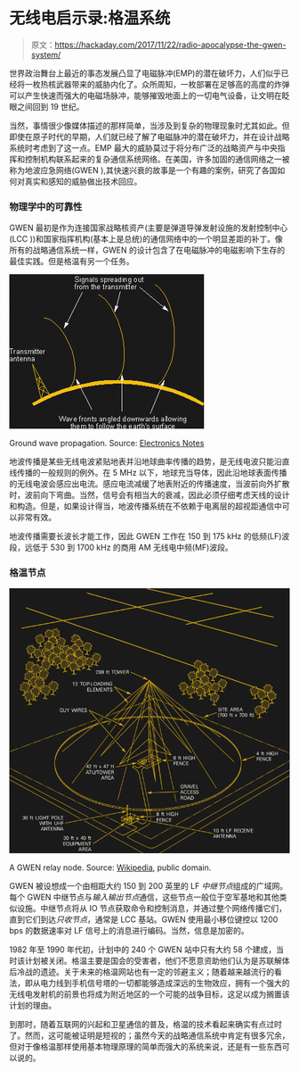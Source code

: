 # 无线电启示录:格温系统

> 原文：<https://hackaday.com/2017/11/22/radio-apocalypse-the-gwen-system/>

世界政治舞台上最近的事态发展凸显了电磁脉冲(EMP)的潜在破坏力，人们似乎已经将一枚热核武器带来的威胁内化了。众所周知，一枚部署在足够高的高度的炸弹可以产生快速而强大的电磁场脉冲，能够摧毁地面上的一切电气设备，让文明在眨眼之间回到 19 世纪。

当然，事情很少像媒体描述的那样简单，当涉及到复杂的物理现象时尤其如此。但即使在原子时代的早期，人们就已经了解了电磁脉冲的潜在破坏力，并在设计战略系统时考虑到了这一点。EMP 最大的威胁莫过于将分布广泛的战略资产与中央指挥和控制机构联系起来的复杂通信系统网络。在美国，许多加固的通信网络之一被称为地波应急网络(GWEN ),其快速兴衰的故事是一个有趣的案例，研究了各国如何对真实和感知的威胁做出技术回应。

### 物理学中的可靠性

GWEN 最初是作为连接国家战略核资产(主要是弹道导弹发射设施的发射控制中心(LCC ))和国家指挥机构(基本上是总统)的通信网络中的一个明显差距的补丁。像所有的战略通信系统一样，GWEN 的设计包含了在电磁脉冲的电磁影响下生存的最佳实践。但是格温有另一个任务。

![](img/1681af3928581fc95448e405dc4bab87.png)

Ground wave propagation. Source: [Electronics Notes](https://www.electronics-notes.com/articles/antennas-propagation/ground-wave/basics-tutorial.php)

地波传播是某些无线电波紧贴地表并沿地球曲率传播的趋势，是无线电波只能沿直线传播的一般规则的例外。在 5 MHz 以下，地球充当导体，因此沿地球表面传播的无线电波会感应出电流。感应电流减缓了地表附近的传播速度，当波前向外扩散时，波前向下弯曲。当然，信号会有相当大的衰减，因此必须仔细考虑天线的设计和构造。但是，如果设计得当，地波传播系统在不依赖于电离层的超视距通信中可以非常有效。

地波传播需要长波长才能工作，因此 GWEN 工作在 150 到 175 kHz 的低频(LF)波段，远低于 530 到 1700 kHz 的商用 AM 无线电中频(MF)波段。

### 格温节点

[![](img/04e6b6e1fb45cfcc8b9c36012b37f5d1.png)](https://hackaday.com/wp-content/uploads/2017/11/typical_gwen_relay_node-themed.jpg)

A GWEN relay node. Source: [Wikipedia](https://en.wikipedia.org/wiki/AN/URC-117_Ground_Wave_Emergency_Network), public domain.

GWEN 被设想成一个由相距大约 150 到 200 英里的 LF *中继节点*组成的广域网。每个 GWEN 中继节点与*输入输出节点*通信，这些节点一般位于空军基地和其他类似设施。中继节点将从 IO 节点获取命令和控制消息，并通过整个网络传播它们，直到它们到达*只收节点*，通常是 LCC 基站。GWEN 使用最小移位键控以 1200 bps 的数据速率对 LF 信号上的消息进行编码。当然，信息是加密的。

1982 年至 1990 年代初，计划中的 240 个 GWEN 站中只有大约 58 个建成，当时该计划被关闭。格温主要是国会的受害者，他们不愿意资助他们认为是苏联解体后冷战的遗迹。关于未来的格温网站也有一定的邻避主义；随着越来越流行的看法，即从电力线到手机信号塔的一切都能够造成深远的生物效应，拥有一个强大的无线电发射机的前景也将成为附近地区的一个可能的战争目标，这足以成为搁置该计划的理由。

到那时，随着互联网的兴起和卫星通信的普及，格温的技术看起来确实有点过时了。然而，这可能被证明是短视的；虽然今天的战略通信系统中肯定有很多冗余，但对于像格温那样使用基本物理原理的简单而强大的系统来说，还是有一些东西可以说的。